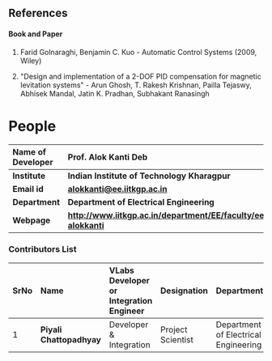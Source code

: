 ## References
#### Book and Paper
1) Farid Golnaraghi, Benjamin C. Kuo - Automatic Control Systems (2009, Wiley)

2) "Design and implementation of a 2-DOF PID compensation for magnetic levitation systems" - Arun Ghosh, T. Rakesh Krishnan, Pailla Tejaswy, Abhisek Mandal, Jatin K. Pradhan, Subhakant Ranasingh
									



# People

<b>Name of Developer | <b> **Prof. Alok Kanti Deb**
:--|:--|
<b> Institute | <b>  **Indian Institute of Technology Kharagpur**
<b> Email id|     <b>  **alokkanti@ee.iitkgp.ac.in**
<b> Department |  **Department of Electrical Engineering**
<b>Webpage| <b> http://www.iitkgp.ac.in/department/EE/faculty/ee-alokkanti

### Contributors List

SrNo | Name | VLabs Developer or Integration Engineer | Designation | Department| Institute
:--|:--|:--|:--|:--|:--|
1 | **Piyali Chattopadhyay** | Developer & Integration | Project Scientist | Department of Electrical Engineering | IIT Kharagpur | 
